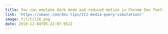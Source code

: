 ```yaml
---
title: You can emulate dark mode and reduced motion in Chrome Dev Tools.
link: 'https://umaar.com/dev-tips/211-media-query-simulation/'
image: til/til26.png
date: 2019-12-04T05:22:07.952Z
---
```


